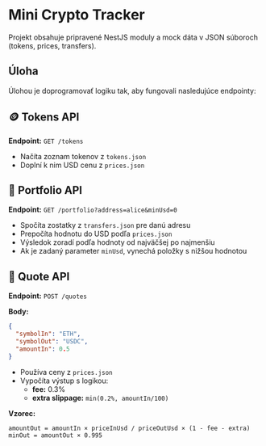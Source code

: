 # Mini Crypto Tracker

Projekt obsahuje pripravené NestJS moduly a mock dáta v JSON súboroch (tokens, prices, transfers).

## Úloha

Úlohou je doprogramovať logiku tak, aby fungovali nasledujúce endpointy:

## 🪙 Tokens API

**Endpoint:** `GET /tokens`

- Načíta zoznam tokenov z `tokens.json`
- Doplní k nim USD cenu z `prices.json`

## 💼 Portfolio API

**Endpoint:** `GET /portfolio?address=alice&minUsd=0`

- Spočíta zostatky z `transfers.json` pre danú adresu
- Prepočíta hodnotu do USD podľa `prices.json`
- Výsledok zoradí podľa hodnoty od najväčšej po najmenšiu
- Ak je zadaný parameter `minUsd`, vynechá položky s nižšou hodnotou

## 💱 Quote API

**Endpoint:** `POST /quotes`

**Body:**

```json
{
  "symbolIn": "ETH",
  "symbolOut": "USDC",
  "amountIn": 0.5
}
```

- Používa ceny z `prices.json`
- Vypočíta výstup s logikou:
  - **fee:** 0.3%
  - **extra slippage:** `min(0.2%, amountIn/100)`

**Vzorec:**

```
amountOut = amountIn × priceInUsd / priceOutUsd × (1 - fee - extra)
minOut = amountOut × 0.995
```
